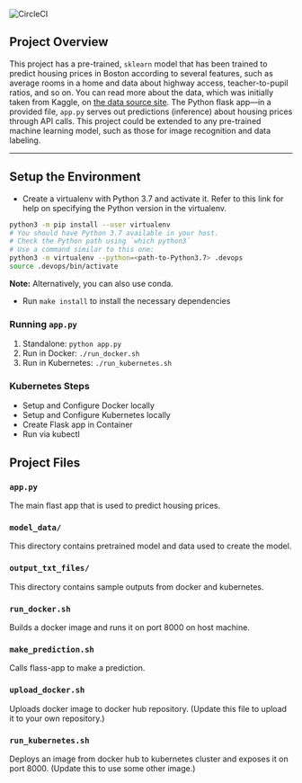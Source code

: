 ![CircleCI](https://circleci.com/gh/FarhanShoukat/predict-housing-prices-docker-kubernetes.svg?style=svg)

## Project Overview

This project has a pre-trained, `sklearn` model that has been trained to predict housing prices in Boston according to several features, such as average rooms in a home and data about highway access, teacher-to-pupil ratios, and so on. You can read more about the data, which was initially taken from Kaggle, on [the data source site](https://www.kaggle.com/c/boston-housing). The Python flask app—in a provided file, `app.py` serves out predictions (inference) about housing prices through API calls. This project could be extended to any pre-trained machine learning model, such as those for image recognition and data labeling.

---

## Setup the Environment

* Create a virtualenv with Python 3.7 and activate it. Refer to this link for help on specifying the Python version in the virtualenv. 
```bash
python3 -m pip install --user virtualenv
# You should have Python 3.7 available in your host. 
# Check the Python path using `which python3`
# Use a command similar to this one:
python3 -m virtualenv --python=<path-to-Python3.7> .devops
source .devops/bin/activate
```
**Note:** Alternatively, you can also use conda.
* Run `make install` to install the necessary dependencies

### Running `app.py`

1. Standalone:  `python app.py`
2. Run in Docker:  `./run_docker.sh`
3. Run in Kubernetes:  `./run_kubernetes.sh`

### Kubernetes Steps

* Setup and Configure Docker locally
* Setup and Configure Kubernetes locally
* Create Flask app in Container
* Run via kubectl

## Project Files
### `app.py`
The main flast app that is used to predict housing prices.

### `model_data/`
This directory contains pretrained model and data used to create the model.

### `output_txt_files/`
This directory contains sample outputs from docker and kubernetes.

### `run_docker.sh`
Builds a docker image and runs it on port 8000 on host machine.

### `make_prediction.sh`
Calls flass-app to make a prediction.

### `upload_docker.sh`
Uploads docker image to docker hub repository. (Update this file to upload it to your own repository.)

### `run_kubernetes.sh`
Deploys an image from docker hub to kubernetes cluster and exposes it on port 8000. (Update this to use some other image.)
